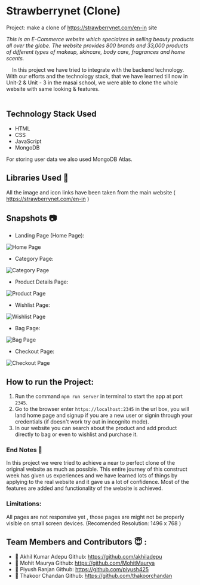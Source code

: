 # Strawberrynet (Clone)

Project: make a clone of https://strawberrynet.com/en-in site

_This is an E-Commerce website which speciaizes in selling beauty products all over the globe. The website provides 800 brands and 33,000 products of different types of makeup, skincare, body care, fragrances and home scents._

&nbsp;&nbsp;&nbsp;&#160;In this project we have tried to integrate with the backend technology. With our efforts and the technology stack, that we have learned till now in Unit-2 & Unit - 3 in the masai school, we were able to clone the whole website with same looking & features. <br><br>

## Technology Stack Used

- HTML
- CSS
- JavaScript
- MongoDB

For storing user data we also used MongoDB Atlas.

## Libraries Used 🌟

All the image and icon links have been taken from the main website ( https://strawberrynet.com/en-in )

## Snapshots 📷

- Landing Page (Home Page):

![Home Page](https://user-images.githubusercontent.com/81949743/131253226-bbd5fc26-fcc7-4ce4-a4da-937dc6a2a784.png)

- Category Page:

![Category Page](https://user-images.githubusercontent.com/35700009/129468620-f8ec0d8d-5878-4eb1-adb9-318a0fee9006.png)

- Product Details Page:

![Product Page](https://user-images.githubusercontent.com/35700009/129468634-5a6aaed9-316c-42c3-a2b0-82eec59a20ce.png)

- Wishlist Page:

![Wishlist Page](https://user-images.githubusercontent.com/35700009/129468664-045f9e71-3e68-4002-a2c7-5a895b9b265e.png)

- Bag Page:

![Bag Page](https://user-images.githubusercontent.com/81949743/131253266-a3882ffd-dcbf-4717-b366-b294ba2afe76.png)

- Checkout Page:

![Checkout Page](https://user-images.githubusercontent.com/35700009/129468699-71e1556a-0c7c-48b3-a5cf-42b0135686e1.png)

## How to run the Project:

1. Run the command `npm run server` in terminal to start the app at port `2345`.
2. Go to the browser enter `https://localhost:2345` in the url box, you will land home page and signup if you are a new user or signin through your credentials (if doesn't work try out in incognito mode).
3. In our website you can search about the product and add product directly to bag or even to wishlist and purchase it.

### End Notes 📑

In this project we were tried to achieve a near to perfect clone of the original website as much as possible. This entire journey of this construct week has given us experiences and we have learned lots of things by applying to the real website and it gave us a lot of confidence. Most of the features are added and functionality of the website is achieved.

### Limitations:

All pages are not responsive yet , those pages are might not be properly visible on small screen devices.
(Recomended Resolution: 1496 x 768 )

## Team Members and Contributors 😇 :

- 👤 Akhil Kumar Adepu
  Github: https://github.com/akhiladepu
- 👤 Mohit Maurya
  Github: https://github.com/MohitMaurya
- 👤 Piyush Ranjan
  Github: https://github.com/piyush425
- 👤 Thakoor Chandan
  Github: https://github.com/thakoorchandan
